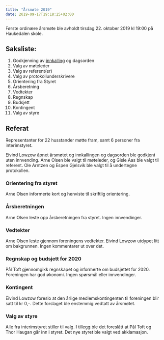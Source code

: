 ```yaml
---
title: "Årsmøte 2019"
date: 2019-09-17T19:18:25+02:00
---
```


Første ordinære årsmøte ble avholdt tirsdag 22. oktober 2019 kl 19:00 på Haukedalen skole.

## Saksliste:

1. Godkjenning av [innkalling](/innkalling-aarsmote-2019.pdf) og dagsorden
2. Valg av møteleder
3. Valg av referent(er)
4. Valg av protokollunderskrivere
5. Orientering fra Styret
6. Årsberetning
7. Vedtekter
8. Regnskap
9. Budsjett
10. Kontingent
11. Valg av styre

## Referat

Representanter for 22 husstander møtte fram, samt 6 personer fra
interimstyret.

Eivind Lowzow åpnet årsmøtet og innkallingen og dagsorden ble godkjent uten
innvending. Arne Olsen ble valgt til møteleder, og Gisle Aas ble valgt til
referent. Ole Arntzen og Espen Gjelsvik ble valgt til å undertegne protokollen.

### Orientering fra styret

Arne Olsen informerte kort og henviste til skriftlig orientering.

### Årsberetningen

Arne Olsen leste opp årsberetningen fra styret. Ingen innvendinger.

### Vedtekter

Arne Olsen leste gjennom foreningens vedtekter. Eivind Lowzow utdypet litt om
bakgrunnen. Ingen kommentarer ut over det.

### Regnskap og budsjett for 2020

Pål Toft gjennomgikk regnskapet og informerte om budsjettet for 2020.
Foreningen har god økonomi. Ingen spørsmål eller innvendinger.

### Kontingent

Eivind Lowzow foreslo at den årlige medlemskontingenten til foreningen blir satt
til kr 0,-. Dette forslaget ble enstemmig vedtatt av årsmøtet.


### Valg av styre

Alle fra interimstyret stiller til valg. I tillegg ble det foreslått at Pål Toft
og Thor Haugan går inn i styret.  Det nye styret ble valgt ved akklamasjon.
